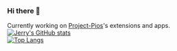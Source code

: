 ### Hi there 👋

Currently working on [Project-Pios](https://github.com/AccessRetrieved/Project-Pios)'s extensions and apps.
<br>
[![Jerry's GitHub stats](https://github-readme-stats.vercel.app/api?username=AccessRetrieved)](https://github.com/AccessRetrieved)
<br>
[![Top Langs](https://github-readme-stats.vercel.app/api/top-langs/?username=AccessRetrieved)](https://github.com/AccessRetrieved)

